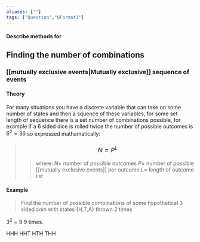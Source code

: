 ```yaml
---
aliases: [""]
tags: ["Question","QFormat3"]
---
```


#### Describe methods for
## Finding the number of combinations
### [[mutually exclusive events|Mutually exclusive]] sequence of events
#### Theory
For many situations you have a discrete variable that can take on some number of states and then a squence of these variables, for some set length of sequence there is a set number of combinations possible, for example if a 6 sided dice is rolled twice the number of possible outcomes is $6^{2}=36$ so expressed mathamatically:

> ### $$ N = P^{L} $$ 
>> where:
>> $N=$ number of possible outcomes
>> $P=$ number of possible [[mutually exclusive events]] per outcome
>> $L=$ length of outcome list


#### Example
> Find the number of possible combinations of some hypothetical 3 sided coin with states {H,T,A} thrown 2 times
 
$3^{2} = 9$
9 times.

HHH
HHT
HTH
THH

















































































































































































































































































































































































































































































































































































































































































































































































































































































































































































































































































































































































